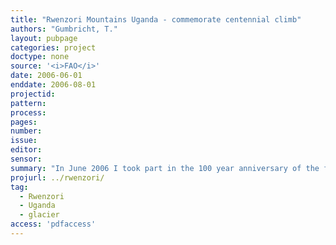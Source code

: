 ```yaml
---
title: "Rwenzori Mountains Uganda - commemorate centennial climb"
authors: "Gumbricht, T."
layout: pubpage
categories: project
doctype: none
source: '<i>FAO</i>'
date: 2006-06-01
enddate: 2006-08-01
projectid:
pattern:
process:
pages:
number:
issue:
editor:
sensor:
summary: "In June 2006 I took part in the 100 year anniversary of the first climb to the summit of Mount Rwenzori (The Mountains of the Moon) straddling the border between Uganda and the Democratic Republic of Congo (DRC). Using time series of satellite images and old maps I studied the change in landcover and glaciers, presented as talks and posters, and a training exercise."
projurl: ../rwenzori/
tag:
  - Rwenzori
  - Uganda
  - glacier
access: 'pdfaccess'
---
```

